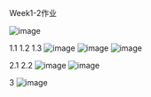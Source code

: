 Week1-2作业

![image](https://github.com/opponet/hqx.github.io/blob/main/Week1-2/Week1-2%E4%BD%9C%E4%B8%9A.png)

1.1 1.2 1.3
![image](https://github.com/opponet/hqx.github.io/blob/main/Week1-2/1.1.png)
![image](https://github.com/opponet/hqx.github.io/blob/main/Week1-2/1.2.png)
![image](https://github.com/opponet/hqx.github.io/blob/main/Week1-2/1.3.png)

2.1 2.2
![image](https://github.com/opponet/hqx.github.io/blob/main/Week1-2/2.1.png)
![image](https://github.com/opponet/hqx.github.io/blob/main/Week1-2/2.2.png)

3
![image](https://github.com/opponet/hqx.github.io/blob/main/Week1-2/3.png)
